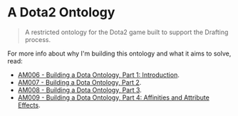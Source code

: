 # A Dota2 Ontology
> A restricted ontology for the Dota2 game built to support the Drafting process.

For more info about why I'm building this ontology and what it aims to solve,
read:

* [AM006 - Building a Dota Ontology, Part 1: Introduction](https://abstractmachines.dev/posts/am006-building-a-dota-ontology-pt1.html).
* [AM007 - Building a Dota Ontology, Part 2](https://abstractmachines.dev/posts/am007-building-a-dota-ontology-pt2.html).
* [AM008 - Building a Dota Ontology, Part 3](https://abstractmachines.dev/posts/am008-building-a-dota-ontology-pt3.html).
* [AM009 - Building a Dota Ontology, Part 4: Affinities and Attribute Effects](https://abstractmachines.dev/posts/am009-building-a-dota-ontology-pt4.html).
